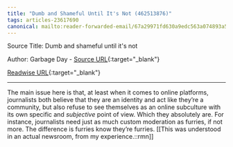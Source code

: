 ```yaml
---
title: "Dumb and Shameful Until It's Not (462513876)"
tags: articles-23617690
canonical: mailto:reader-forwarded-email/67a29971fd630a9edc563a074893a5ad
---
```


Source Title: Dumb and shameful until it's not

Author: Garbage Day - [Source URL](mailto:reader-forwarded-email/67a29971fd630a9edc563a074893a5ad){:target="_blank"}

[Readwise URL](https://readwise.io/open/462513876){:target="_blank"}

---

The main issue here is that, at least when it comes to online platforms, journalists both believe that they are an identity and act like they’re a community, but also refuse to see themselves as an online subculture with its own specific and *subjective* point of view. Which they absolutely are. For instance, journalists need just as much custom moderation as furries, if not more. The difference is furries know they’re furries.
[[This was understood in an actual newsroom, from my experience.::rmn]]
